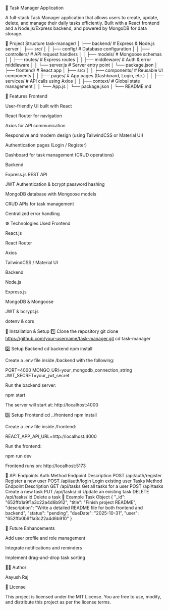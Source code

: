 📝 Task Manager Application

A full-stack Task Manager application that allows users to create, update, delete, and manage their daily tasks efficiently.
Built with a React frontend and a Node.js/Express backend, and powered by MongoDB for data storage.

📁 Project Structure
task-manager/
│
├── backend/              # Express & Node.js server
│   ├── src/
│   │   ├── config/       # Database configuration
│   │   ├── controllers/  # API request handlers
│   │   ├── models/       # Mongoose schemas
│   │   ├── routes/       # Express routes
│   │   ├── middleware/   # Auth & error middleware
│   │   └── server.js     # Server entry point
│   └── package.json
│
├── frontend/             # React app
│   ├── src/
│   │   ├── components/   # Reusable UI components
│   │   ├── pages/        # App pages (Dashboard, Login, etc.)
│   │   ├── services/     # API calls using Axios
│   │   ├── context/      # Global state management
│   │   └── App.js
│   └── package.json
│
└── README.md

🚀 Features
Frontend

User-friendly UI built with React

React Router for navigation

Axios for API communication

Responsive and modern design (using TailwindCSS or Material UI)

Authentication pages (Login / Register)

Dashboard for task management (CRUD operations)

Backend

Express.js REST API

JWT Authentication & bcrypt password hashing

MongoDB database with Mongoose models

CRUD APIs for task management

Centralized error handling

⚙️ Technologies Used
Frontend

React.js

React Router

Axios

TailwindCSS / Material UI

Backend

Node.js

Express.js

MongoDB & Mongoose

JWT & bcrypt.js

dotenv & cors

🧩 Installation & Setup
1️⃣ Clone the repository
git clone https://github.com/your-username/task-manager.git
cd task-manager

2️⃣ Setup Backend
cd backend
npm install


Create a .env file inside /backend with the following:

PORT=4000
MONGO_URI=your_mongodb_connection_string
JWT_SECRET=your_jwt_secret


Run the backend server:

npm start


The server will start at: http://localhost:4000

3️⃣ Setup Frontend
cd ../frontend
npm install


Create a .env file inside /frontend:

REACT_APP_API_URL=http://localhost:4000


Run the frontend:

npm run dev


Frontend runs on: http://localhost:5173

🔗 API Endpoints
Auth
Method	Endpoint	Description
POST	/api/auth/register	Register a new user
POST	/api/auth/login	Login existing user
Tasks
Method	Endpoint	Description
GET	/api/tasks	Get all tasks for a user
POST	/api/tasks	Create a new task
PUT	/api/tasks/:id	Update an existing task
DELETE	/api/tasks/:id	Delete a task
🧪 Example Task Object
{
  "_id": "652ffb1a9f1a3c22a4d6b912",
  "title": "Finish project README",
  "description": "Write a detailed README file for both frontend and backend",
  "status": "pending",
  "dueDate": "2025-10-31",
  "user": "652ffb0b9f1a3c22a4d6b910"
}

🧠 Future Enhancements

Add user profile and role management

Integrate notifications and reminders

Implement drag-and-drop task sorting

🧑‍💻 Author

Aayush Raj

📜 License

This project is licensed under the MIT License.
You are free to use, modify, and distribute this project as per the license terms.


